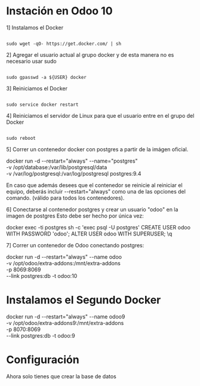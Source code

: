 # Instación en Odoo 10
1] Instalamos el Docker

<code>
sudo wget -qO- https://get.docker.com/ | sh
</code>

2] Agregar el usuario actual al grupo docker y de esta manera no es necesario usar sudo

<code>
sudo gpasswd -a ${USER} docker
</code>

3] Reiniciamos el Docker

<code>
sudo service docker restart
</code>

4] Reiniciamos el servidor de Linux para que el usuario entre en el grupo del Docker

<code>
sudo reboot
</code>

5] Correr un contenedor docker con postgres a partir de la imágen oficial.

docker run -d --restart="always" --name="postgres" \
-v /opt/database:/var/lib/postgresql/data \
-v /var/log/postgresql:/var/log/postgresql postgres:9.4

En caso que además desees que el contenedor se reinicie al reiniciar el equipo, deberás incluir --restart="always" como una de las opciones del comando. (válido para todos los contenedores).

6] Conectarse al contenedor postgres y crear un usuario "odoo" en la imagen de postgres
Esto debe ser hecho por única vez:

docker exec -ti postgres sh -c 'exec psql -U postgres'
CREATE USER odoo WITH PASSWORD 'odoo';
ALTER USER odoo WITH SUPERUSER;
\q

7] Correr un contenedor de Odoo conectando postgres:

docker run -d --restart="always" --name odoo \
-v /opt/odoo/extra-addons:/mnt/extra-addons \
-p 8069:8069 \
--link postgres:db -t odoo:10


# Instalamos el Segundo Docker


docker run -d --restart="always" --name odoo9 \
-v /opt/odoo/extra-addons9:/mnt/extra-addons \
-p 8070:8069 \
--link postgres:db -t odoo:9


# Configuración
Ahora solo tienes que crear la base de datos


